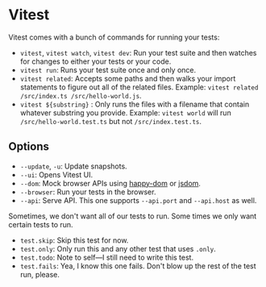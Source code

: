# Vitest

Vitest comes with a bunch of commands for running your tests:

- `vitest`, `vitest watch`, `vitest dev`: Run your test suite and then watches for changes to either your tests or your code.
- `vitest run`: Runs your test suite once and only once.
- `vitest related`: Accepts some paths and then walks your import statements to figure out all of the related files. Example: `vitest related /src/index.ts /src/hello-world.js`.
- `vitest ${substring}` : Only runs the files with a filename that contain whatever substring you provide. Example: `vitest world` will run `/src/hello-world.test.ts` but not `/src/index.test.ts`.

## Options

- `--update`, `-u`: Update snapshots.
- `--ui`: Opens Vitest UI.
- `--dom`: Mock browser APIs using [happy-dom](https://www.npmjs.com/package/happy-dom) or [jsdom](https://npm.im/jsdom).
- `--browser`: Run your tests in the browser.
- `--api`: Serve API. This one supports `--api.port` and `--api.host` as well.

Sometimes, we don't want all of our tests to run. Some times we only want certain tests to run.

- `test.skip`: Skip this test for now.
- `test.only`: Only run this and any other test that uses `.only`.
- `test.todo`: Note to self—I still need to write this test.
- `test.fails`: Yea, I know this one fails. Don't blow up the rest of the test run, please.
